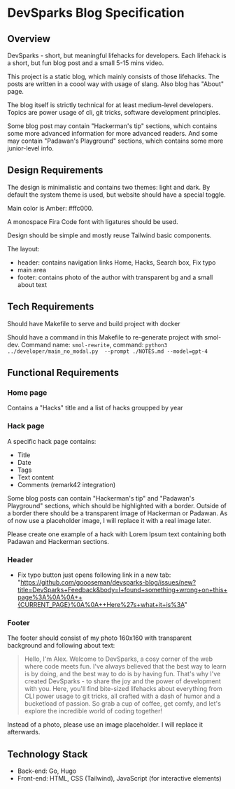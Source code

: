 # DevSparks Blog Specification

## Overview

DevSparks - short, but meaningful lifehacks for developers. Each lifehack is a short, but fun blog post and a small 5-15 mins video. 

This project is a static blog, which mainly consists of those lifehacks. The posts are written in a coool way with usage of slang. Also blog has "About" page.

The blog itself is strictly technical for at least medium-level developers. Topics are power usage of cli, git tricks, software development principles. 

Some blog post may contain "Hackerman's tip" sections, which contains some more advanced information for more advanced readers.
And some may contain "Padawan's Playground" sections, which contains some more junior-level info.

## Design Requirements

The design is minimalistic and contains two themes: light and dark. By default the system theme is used, but website should have a special toggle.

Main color is Amber: #ffc000.

A monospace Fira Code font with ligatures should be used.

Design should be simple and mostly reuse Tailwind basic components. 

The layout:
- header: contains navigation links Home, Hacks, Search box, Fix typo
- main area
- footer: contains photo of the author with transparent bg and a small about text

## Tech Requirements

Should have Makefile to serve and build project with docker

Should have a command in this Makefile to re-generate project with smol-dev. Command name: `smol-rewrite`, command: `python3 ../developer/main_no_modal.py  --prompt ./NOTES.md --model=gpt-4`


## Functional Requirements

### Home page

Contains a "Hacks" title and a list of hacks groupped by year

### Hack page

A specific hack page contains:

- Title
- Date
- Tags
- Text content
- Comments (remark42 integration)

Some blog posts can contain "Hackerman's tip" and "Padawan's Playground" sections, which should be highlighted with a border. Outside of a border there should be a transparent image of Hackerman or Padawan. As of now use a placeholder image, I will replace it with a real image later.

Please create one example of a hack with Lorem Ipsum text containing both Padawan and Hackerman sections.

### Header

- Fix typo button just opens following link in a new tab: "https://github.com/goooseman/devsparks-blog/issues/new?title=DevSparks+Feedback&body=I+found+something+wrong+on+this+page%3A%0A%0A++{CURRENT_PAGE}%0A%0A++Here%27s+what+it+is%3A"

### Footer

The footer should consist of my photo 160x160 with transparent background and following about text: 

> Hello, I'm Alex. 
> Welcome to DevSparks, a cosy corner of the web where code meets fun. I've always believed that the best way to learn is by doing, and the best way to do is by having fun. That's why I've created DevSparks - to share the joy and the power of development with you.
> Here, you'll find bite-sized lifehacks about everything from CLI power usage to git tricks, all crafted with a dash of humor and a bucketload of passion.
> So grab a cup of coffee, get comfy, and let's explore the incredible world of coding together!

Instead of a photo, please use an image placeholder. I will replace it afterwards.

## Technology Stack

- Back-end: Go, Hugo
- Front-end: HTML, CSS (Tailwind), JavaScript (for interactive elements)